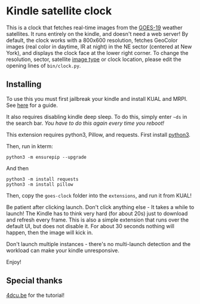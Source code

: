 # Kindle satellite clock

This is a clock that fetches real-time images from the [GOES-19](https://en.wikipedia.org/wiki/GOES-19)
weather satellites. It runs entirely on the kindle, and doesn't need a 
web server! By default, the clock works with a 800x600 
resolution, fetches GeoColor images (real color in daytime, IR 
at night) in the NE sector (centered at New York), and displays
the clock face at the lower right corner. To change the
resolution, sector, satellite [image type](https://www.star.nesdis.noaa.gov/goes/sector.php?sat=G19&sector=ne) 
or clock location, please edit the opening lines of `bin/clock.py`.

## Installing

To use this you must first jailbreak your kindle and install
KUAL and MRPI. See [here](https://kindlemodding.org/) for a 
guide.

It also requires disabling kindle deep sleep. To do this, 
simply enter `~ds` in the search bar. *You have to do this again* 
*every time you reboot!*

This extension requires python3, Pillow, and requests. First install [python3](https://www.mobileread.com/forums/showthread.php?t=225030). 

Then, run in kterm:
```
python3 -m ensurepip --upgrade
```
And then 
```
python3 -m install requests
python3 -m install pillow
```

Then, copy the `goes-clock` folder into the `extensions`, and run it from KUAL!

Be patient after clicking launch. Don't click anything else - It 
takes a while to launch! The Kindle has to think very hard (for about 20s)
just to download and refresh every frame. This is also a simple extension that runs 
over the default UI, but does not disable it. For about 30 seconds nothing will happen,
then the image will kick in.

Don't launch multiple instances - there's no multi-launch detection and the workload
can make your kindle unresponsive.

Enjoy!

## Special thanks
[4dcu.be](https://blog.4dcu.be/diy/2020/09/27/PythonKindleDashboard_1.html)
for the tutorial!
